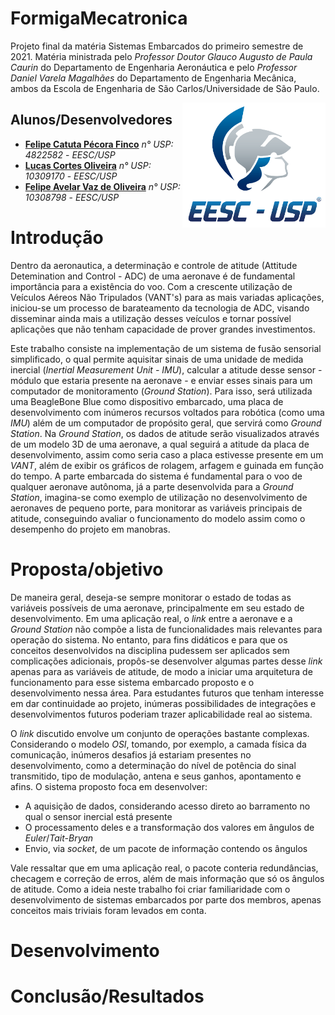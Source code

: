 # FormigaMecatronica
Projeto final da matéria Sistemas Embarcados do primeiro semestre de 2021. Matéria ministrada pelo *Professor Doutor Glauco Augusto de Paula Caurin* do Departamento de Engenharia Aeronáutica e pelo *Professor Daniel Varela Magalhães* do Departamento de Engenharia Mecânica, ambos da Escola de Engenharia de São Carlos/Universidade de São Paulo. <br/>

<img src="./img/logo_eesc.png" align="right"
     alt="Logo EESC" height="200">


## Alunos/Desenvolvedores

* **[Felipe Catuta Pécora Finco](https://github.com/FelipeFinco)** *n° USP: 4822582* - *EESC/USP*
* **[Lucas Cortes Oliveira](https://github.com/colollucas)** *n° USP: 10309170* - *EESC/USP*
* **[Felipe Avelar Vaz de Oliveira](https://github.com/Felipe-Avelar-vaz)** *n° USP: 10308798* - *EESC/USP*


# Introdução

Dentro da aeronautica, a determinação e controle de atitude (Attitude Detemination and Control - ADC) de uma aeronave é de fundamental importância para a existência do voo. Com a crescente utilização de Veículos Aéreos Não Tripulados (VANT's) para as mais variadas aplicações, iniciou-se um processo de barateamento da tecnologia de ADC, visando disseminar ainda mais a utilização desses veículos e tornar possível aplicações que não tenham capacidade de prover grandes investimentos. 


Este trabalho consiste na implementação de um sistema de fusão sensorial simplificado, o qual permite aquisitar sinais de uma unidade de medida inercial (*Inertial Measurement Unit - IMU*), calcular a atitude desse sensor - módulo que estaria presente na aeronave - e enviar esses sinais para um computador de monitoramento (*Ground Station*). Para isso, será utilizada uma BeagleBone Blue como dispositivo embarcado, uma placa de desenvolvimento com inúmeros recursos voltados para robótica (como uma *IMU*) além de um computador de propósito geral, que servirá como *Ground Station*. Na *Ground Station*, os dados de atitude serão visualizados através de um modelo 3D de uma aeronave, a qual seguirá a atitude da placa de desenvolvimento, assim como seria caso a placa estivesse presente em um *VANT*, além de exibir os gráficos de rolagem, arfagem e guinada em função do tempo. A parte embarcada do sistema é fundamental para o voo de qualquer aeronave autônoma, já a parte desenvolvida para a *Ground Station*, imagina-se como exemplo de utilização no desenvolvimento de aeronaves de pequeno porte, para monitorar as variáveis principais de atitude, conseguindo avaliar o funcionamento do modelo assim como o desempenho do projeto em manobras. 


# Proposta/objetivo
De maneira geral, deseja-se sempre monitorar o estado de todas as variáveis possíveis de uma aeronave, principalmente em seu estado de desenvolvimento. Em uma aplicação real, o *link* entre a aeronave e a *Ground Station* não compõe a lista de funcionalidades mais relevantes para operação do sistema. No entanto, para fins didáticos e para que os conceitos desenvolvidos na disciplina pudessem ser aplicados sem complicações adicionais, propôs-se desenvolver algumas partes desse *link* apenas para as variáveis de atitude, de modo a iniciar uma arquitetura de funcionamento para esse sistema embarcado proposto e o desenvolvimento nessa área. Para estudantes futuros que tenham interesse em dar continuidade ao projeto, inúmeras possibilidades de integrações e desenvolvimentos futuros poderiam trazer aplicabilidade real ao sistema.

O *link* discutido envolve um conjunto de operações bastante complexas. Considerando o modelo *OSI*, tomando, por exemplo, a camada física da comunicação, inúmeros desafios já estariam presentes no desenvolvimento, como a determinação do nível de potência do sinal transmitido, tipo de modulação, antena e seus ganhos, apontamento e afins. O sistema proposto foca em desenvolver: 
* A aquisição de dados, considerando acesso direto ao barramento no qual o sensor inercial está presente
* O processamento deles e a transformação dos valores em ângulos de *Euler*/*Tait-Bryan*
* Envio, via *socket*, de um pacote de informação contendo os ângulos 

Vale ressaltar que em uma aplicação real, o pacote conteria redundâncias, checagem e correção de erros, além de mais informação que só os ângulos de atitude. Como a ideia neste trabalho foi criar familiaridade com o desenvolvimento de sistemas embarcados por parte dos membros, apenas conceitos mais triviais foram levados em conta. 

# Desenvolvimento

# Conclusão/Resultados
